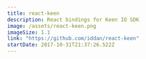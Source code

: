 ```yaml
---
title: react-keen
description: React bindings for Keen IO SDK
image: /assets/react-keen.png
imageSize: 1.1
link: "https://github.com/iddan/react-keen"
startDate: 2017-10-31T21:37:26.522Z
---
```


